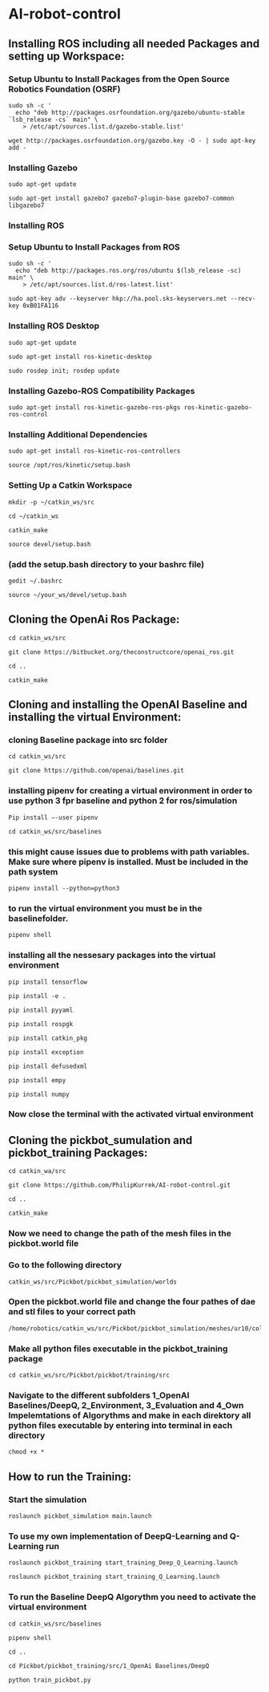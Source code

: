 # AI-robot-control

## Installing ROS including all needed Packages and setting up Workspace:
### Setup Ubuntu to Install Packages from the Open Source Robotics Foundation (OSRF)
```
sudo sh -c '
  echo "deb http://packages.osrfoundation.org/gazebo/ubuntu-stable `lsb_release -cs` main" \
    > /etc/apt/sources.list.d/gazebo-stable.list'
```
```
wget http://packages.osrfoundation.org/gazebo.key -O - | sudo apt-key add -
```
### Installing Gazebo
```
sudo apt-get update
```
```
sudo apt-get install gazebo7 gazebo7-plugin-base gazebo7-common libgazebo7
```
### Installing ROS
### Setup Ubuntu to Install Packages from ROS
```
sudo sh -c '
  echo "deb http://packages.ros.org/ros/ubuntu $(lsb_release -sc) main" \
    > /etc/apt/sources.list.d/ros-latest.list'
```
```
sudo apt-key adv --keyserver hkp://ha.pool.sks-keyservers.net --recv-key 0xB01FA116
```
### Installing ROS Desktop
```
sudo apt-get update
```
```
sudo apt-get install ros-kinetic-desktop
```
```
sudo rosdep init; rosdep update
```
### Installing Gazebo-ROS Compatibility Packages
```
sudo apt-get install ros-kinetic-gazebo-ros-pkgs ros-kinetic-gazebo-ros-control
```
### Installing Additional Dependencies
```
sudo apt-get install ros-kinetic-ros-controllers
```
```
source /opt/ros/kinetic/setup.bash
```
### Setting Up a Catkin Workspace
```
mkdir -p ~/catkin_ws/src
```
```
cd ~/catkin_ws
```
```
catkin_make
```
```
source devel/setup.bash
```
### (add the setup.bash directory to your bashrc file)
```
gedit ~/.bashrc
```
```
source ~/your_ws/devel/setup.bash
```

## Cloning the OpenAi Ros Package:
```
cd catkin_ws/src
```
```
git clone https://bitbucket.org/theconstructcore/openai_ros.git
```
```
cd ..
```
```
catkin_make
```
## Cloning and installing the OpenAI Baseline and installing the virtual Environment:
### cloning Baseline package into src folder
```
cd catkin_ws/src
```
```
git clone https://github.com/openai/baselines.git
```
### installing pipenv for creating a virtual environment in order to use python 3 fpr baseline and python 2 for ros/simulation
```
Pip install –-user pipenv 
```
```
cd catkin_ws/src/baselines
```
### this might cause issues due to problems with path variables. Make sure where pipenv is installed. Must be included in the path system 
```
pipenv install --python=python3
```
### to run the virtual environment you must be in the baselinefolder.
```
pipenv shell
```
### installing all the nessesary packages into the virtual environment
```
pip install tensorflow
```
```
pip install -e .
```
```
pip install pyyaml
```
```
pip install rospgk
```
```
pip install catkin_pkg
```
```
pip install exception
```
```
pip install defusedxml
```
```
pip install empy
```
```
pip install numpy
```
### Now close the terminal with the activated virtual environment

## Cloning the pickbot_sumulation and pickbot_training Packages:
```
cd catkin_wa/src
```
```
git clone https://github.com/PhilipKurrek/AI-robot-control.git
```
```
cd ..
```
```
catkin_make
```
### Now we need to change the path of the mesh files in the pickbot.world file
### Go to the following directory
```
catkin_ws/src/Pickbot/pickbot_simulation/worlds
```
### Open the pickbot.world file and change the four pathes  of dae and stl files to your correct path
```
/home/robotics/catkin_ws/src/Pickbot/pickbot_simulation/meshes/ur10/collision/Pickbot_Schubladenregal_offen.stl
```
### Make all python files executable in the pickbot_training package
```
cd catkin_ws/src/Pickbot/pickbot/training/src
```
### Navigate to the different subfolders 1_OpenAI Baselines/DeepQ, 2_Environment, 3_Evaluation and 4_Own Impelemtations of Algorythms and make in each direktory all python files executable by entering into terminal in each directory
```
chmod +x *
```
## How to run the Training: 
### Start the simulation
```
roslaunch pickbot_simulation main.launch
```
### To use my own implementation of DeepQ-Learning and Q-Learning run
```
roslaunch pickbot_training start_training_Deep_Q_Learning.launch
```
```
roslaunch pickbot_training start_training_Q_Learning.launch
```
### To run the Baseline DeepQ Algorythm you need to activate the virtual environment 
```
cd catkin_ws/src/baselines
```
```
pipenv shell
```
```
cd ..
```
```
cd Pickbot/pickbot_training/src/1_OpenAi Baselines/DeepQ
```
```
python train_pickbot.py
```